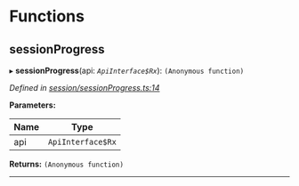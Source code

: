 

# Functions

<a id="sessionprogress"></a>

##  sessionProgress

▸ **sessionProgress**(api: *`ApiInterface$Rx`*): `(Anonymous function)`

*Defined in [session/sessionProgress.ts:14](https://github.com/polkadot-js/api/blob/fd1f9d9/packages/api-derive/src/session/sessionProgress.ts#L14)*

**Parameters:**

| Name | Type |
| ------ | ------ |
| api | `ApiInterface$Rx` |

**Returns:** `(Anonymous function)`

___

